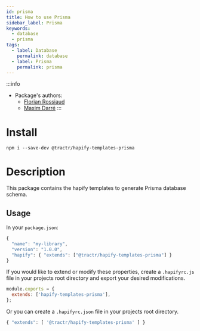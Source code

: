 ```yaml
---
id: prisma
title: How to use Prisma
sidebar_label: Prisma
keywords: 
  - database
  - prisma
tags:
  - label: Database
    permalink: database
  - label: Prisma
    permalink: prisma
---
```


:::info
- Package's authors: 
  - [Florian Rossiaud](https://github.com/floross)
  - [Maxim Darré](https://github.com/maxmousse)
:::

# Install

`npm i --save-dev @tractr/hapify-templates-prisma`

# Description

This package contains the hapify templates to generate Prisma database schema.

## Usage

In your `package.json`:

```javascript
{
  "name": "my-library",
  "version": "1.0.0",
  "hapify": { "extends": ["@tractr/hapify-templates-prisma"] }
}
```

If you would like to extend or modify these properties, create a `.hapifyrc.js`
file in your projects root directory and export your desired modifications.

```javascript
module.exports = {
  extends: ['hapify-templates-prisma'],
};
```

Or you can create a `.hapifyrc.json` file in your projects root directory.

```javascript
{ "extends": [ '@tractr/hapify-templates-prisma' ] }
```
